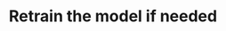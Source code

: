 ---
layout: tactic

title:  "Retrain the model if needed"
tags: machine-learning management design-tactic
t-sort: "Awesome Tactic"
t-type: "Architectural Tactic"
categories: management
t-description: "Retraining a model refers to the process of updating or modifying an existing machine learning model. In long-term, concept drifts may affect the accuracy of already existing machine learning models.  Retraining model by e.g. training it again with new data is better than building it  again in terms of sustainability"
t-participant: "Data Scientist"
t-artifact: "Machine learning model"
t-context: "Machine Learning"
t-feature: 
t-intent: "In case of a concept shift, retrain the existing machine learning model instead of building a new one"
t-targetQA: "Maintainability"
t-relatedQA: 
t-measuredimpact: 
t-source: "Master Thesis 'Green tactics for ML-important QAs' by Heli Järvenpää (2023); 
Poenaru-Olaru, L., Sallou, J., Cruz, L., Rellermeyer, J. S., & van Deursen, A. Retrain AI Systems Responsibly! Use Sustainable Concept Drift Adaptation Techniques."
t-source-doi: "doi:10.1109/GREENS59328.2023.00009"
t-diagram: "retrain-model-if-needed.png"
---